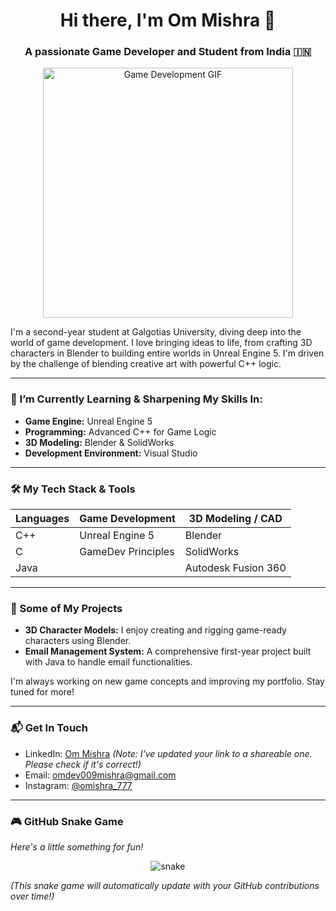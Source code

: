 <h1 align="center">Hi there, I'm Om Mishra 👋</h1>
<h3 align="center">A passionate Game Developer and Student from India 🇮🇳</h3>

<p align="center">
  <img src="https://media.giphy.com/media/v1.Y2lkPTc5MGI3NjExcnVnM2NnMzhhZm1jMWE1aTRjYWJnaWozcnpybDN0b2I4Mm9kaTNxcyZlcD12MV9pbnRlcm5hbF9naWZfYnlfaWQmY3Q9Zw/h408T6S1vi0s2bKCA2/giphy.gif" alt="Game Development GIF" width="400"/>
</p>

I'm a second-year student at Galgotias University, diving deep into the world of game development. I love bringing ideas to life, from crafting 3D characters in Blender to building entire worlds in Unreal Engine 5. I'm driven by the challenge of blending creative art with powerful C++ logic.

---

### 🌱 I’m Currently Learning & Sharpening My Skills In:
* **Game Engine:** Unreal Engine 5
* **Programming:** Advanced C++ for Game Logic
* **3D Modeling:** Blender & SolidWorks
* **Development Environment:** Visual Studio

---

### 🛠️ My Tech Stack & Tools

| Languages         | Game Development     | 3D Modeling / CAD    |
| ----------------- | -------------------- | -------------------- |
| C++               | Unreal Engine 5      | Blender              |
| C                 | GameDev Principles   | SolidWorks           |
| Java              |                      | Autodesk Fusion 360  |

---

### 🚀 Some of My Projects

* **3D Character Models:** I enjoy creating and rigging game-ready characters using Blender.
* **Email Management System:** A comprehensive first-year project built with Java to handle email functionalities.

I'm always working on new game concepts and improving my portfolio. Stay tuned for more!

---

### 📬 Get In Touch

* LinkedIn: [Om Mishra](https://www.linkedin.com/in/om-mishra-profile/)  *(Note: I've updated your link to a shareable one. Please check if it's correct!)*
* Email: [omdev009mishra@gmail.com](mailto:omdev009mishra@gmail.com)
* Instagram: [@omishra_777](https://www.instagram.com/omishra_777/)

---

### 🎮 GitHub Snake Game

*Here's a little something for fun!*

<p align="center">
  <img src="https://github.com/om-mishra/om-mishra/blob/output/github-contribution-grid-snake.svg" alt="snake">
</p>

*(This snake game will automatically update with your GitHub contributions over time!)*
